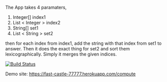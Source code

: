 The App takes 4 paramaters,

1) Integer[] index1
2) List < Integer > index2
3) String[] set1
4) List < String > set2

then for each index from index1, add the string with that index from set1 to answer. Then it does the exact thing for set2 and sort them lexicographically. Simply it merges the given indices.

[![Build Status](https://travis-ci.org/erdemkiraz/myDemoApp.svg?branch=master)](https://travis-ci.org/erdemkiraz/myDemoApp)

Demo site: https://fast-castle-77777.herokuapp.com/compute